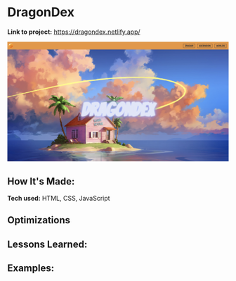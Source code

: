 # DragonDex

**Link to project:** https://dragondex.netlify.app/

<img src="./img/DragonDex.png" img alt = "DragonDex Website"/>

## How It's Made:

**Tech used:** HTML, CSS, JavaScript


## Optimizations


## Lessons Learned:


## Examples: